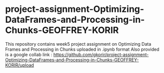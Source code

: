 # project-assignment-Optimizing-DataFrames-and-Processing-in-Chunks-GEOFFREY-KORIR
This repository contains week5 project assignment on Optimizing Data Frames and Processing in Chunks uploaded in .ipynb format
Also provided is a google collab link : https://github.com/gkorir/project-assignment-Optimizing-DataFrames-and-Processing-in-Chunks-GEOFFREY-KORIR/upload
